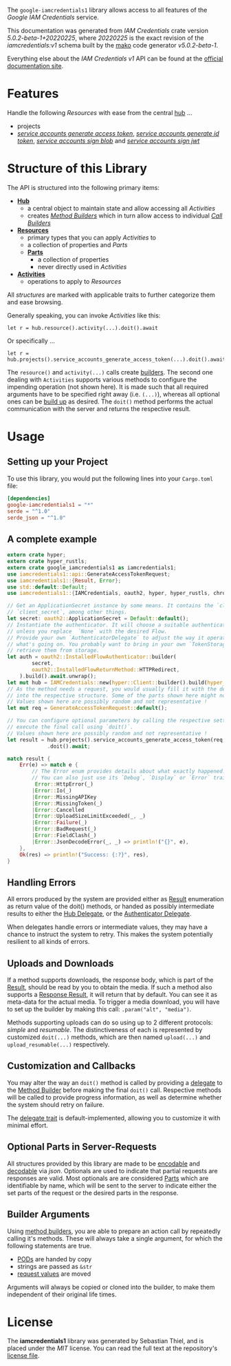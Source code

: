 <!---
DO NOT EDIT !
This file was generated automatically from 'src/generator/templates/api/README.md.mako'
DO NOT EDIT !
-->
The `google-iamcredentials1` library allows access to all features of the *Google IAM Credentials* service.

This documentation was generated from *IAM Credentials* crate version *5.0.2-beta-1+20220225*, where *20220225* is the exact revision of the *iamcredentials:v1* schema built by the [mako](http://www.makotemplates.org/) code generator *v5.0.2-beta-1*.

Everything else about the *IAM Credentials* *v1* API can be found at the
[official documentation site](https://cloud.google.com/iam/docs/creating-short-lived-service-account-credentials).
# Features

Handle the following *Resources* with ease from the central [hub](https://docs.rs/google-iamcredentials1/5.0.2-beta-1+20220225/google_iamcredentials1/IAMCredentials) ... 

* projects
 * [*service accounts generate access token*](https://docs.rs/google-iamcredentials1/5.0.2-beta-1+20220225/google_iamcredentials1/api::ProjectServiceAccountGenerateAccessTokenCall), [*service accounts generate id token*](https://docs.rs/google-iamcredentials1/5.0.2-beta-1+20220225/google_iamcredentials1/api::ProjectServiceAccountGenerateIdTokenCall), [*service accounts sign blob*](https://docs.rs/google-iamcredentials1/5.0.2-beta-1+20220225/google_iamcredentials1/api::ProjectServiceAccountSignBlobCall) and [*service accounts sign jwt*](https://docs.rs/google-iamcredentials1/5.0.2-beta-1+20220225/google_iamcredentials1/api::ProjectServiceAccountSignJwtCall)




# Structure of this Library

The API is structured into the following primary items:

* **[Hub](https://docs.rs/google-iamcredentials1/5.0.2-beta-1+20220225/google_iamcredentials1/IAMCredentials)**
    * a central object to maintain state and allow accessing all *Activities*
    * creates [*Method Builders*](https://docs.rs/google-iamcredentials1/5.0.2-beta-1+20220225/google_iamcredentials1/client::MethodsBuilder) which in turn
      allow access to individual [*Call Builders*](https://docs.rs/google-iamcredentials1/5.0.2-beta-1+20220225/google_iamcredentials1/client::CallBuilder)
* **[Resources](https://docs.rs/google-iamcredentials1/5.0.2-beta-1+20220225/google_iamcredentials1/client::Resource)**
    * primary types that you can apply *Activities* to
    * a collection of properties and *Parts*
    * **[Parts](https://docs.rs/google-iamcredentials1/5.0.2-beta-1+20220225/google_iamcredentials1/client::Part)**
        * a collection of properties
        * never directly used in *Activities*
* **[Activities](https://docs.rs/google-iamcredentials1/5.0.2-beta-1+20220225/google_iamcredentials1/client::CallBuilder)**
    * operations to apply to *Resources*

All *structures* are marked with applicable traits to further categorize them and ease browsing.

Generally speaking, you can invoke *Activities* like this:

```Rust,ignore
let r = hub.resource().activity(...).doit().await
```

Or specifically ...

```ignore
let r = hub.projects().service_accounts_generate_access_token(...).doit().await
```

The `resource()` and `activity(...)` calls create [builders][builder-pattern]. The second one dealing with `Activities` 
supports various methods to configure the impending operation (not shown here). It is made such that all required arguments have to be 
specified right away (i.e. `(...)`), whereas all optional ones can be [build up][builder-pattern] as desired.
The `doit()` method performs the actual communication with the server and returns the respective result.

# Usage

## Setting up your Project

To use this library, you would put the following lines into your `Cargo.toml` file:

```toml
[dependencies]
google-iamcredentials1 = "*"
serde = "^1.0"
serde_json = "^1.0"
```

## A complete example

```Rust
extern crate hyper;
extern crate hyper_rustls;
extern crate google_iamcredentials1 as iamcredentials1;
use iamcredentials1::api::GenerateAccessTokenRequest;
use iamcredentials1::{Result, Error};
use std::default::Default;
use iamcredentials1::{IAMCredentials, oauth2, hyper, hyper_rustls, chrono, FieldMask};

// Get an ApplicationSecret instance by some means. It contains the `client_id` and 
// `client_secret`, among other things.
let secret: oauth2::ApplicationSecret = Default::default();
// Instantiate the authenticator. It will choose a suitable authentication flow for you, 
// unless you replace  `None` with the desired Flow.
// Provide your own `AuthenticatorDelegate` to adjust the way it operates and get feedback about 
// what's going on. You probably want to bring in your own `TokenStorage` to persist tokens and
// retrieve them from storage.
let auth = oauth2::InstalledFlowAuthenticator::builder(
        secret,
        oauth2::InstalledFlowReturnMethod::HTTPRedirect,
    ).build().await.unwrap();
let mut hub = IAMCredentials::new(hyper::Client::builder().build(hyper_rustls::HttpsConnectorBuilder::new().with_native_roots().https_or_http().enable_http1().enable_http2().build()), auth);
// As the method needs a request, you would usually fill it with the desired information
// into the respective structure. Some of the parts shown here might not be applicable !
// Values shown here are possibly random and not representative !
let mut req = GenerateAccessTokenRequest::default();

// You can configure optional parameters by calling the respective setters at will, and
// execute the final call using `doit()`.
// Values shown here are possibly random and not representative !
let result = hub.projects().service_accounts_generate_access_token(req, "name")
             .doit().await;

match result {
    Err(e) => match e {
        // The Error enum provides details about what exactly happened.
        // You can also just use its `Debug`, `Display` or `Error` traits
         Error::HttpError(_)
        |Error::Io(_)
        |Error::MissingAPIKey
        |Error::MissingToken(_)
        |Error::Cancelled
        |Error::UploadSizeLimitExceeded(_, _)
        |Error::Failure(_)
        |Error::BadRequest(_)
        |Error::FieldClash(_)
        |Error::JsonDecodeError(_, _) => println!("{}", e),
    },
    Ok(res) => println!("Success: {:?}", res),
}

```
## Handling Errors

All errors produced by the system are provided either as [Result](https://docs.rs/google-iamcredentials1/5.0.2-beta-1+20220225/google_iamcredentials1/client::Result) enumeration as return value of
the doit() methods, or handed as possibly intermediate results to either the 
[Hub Delegate](https://docs.rs/google-iamcredentials1/5.0.2-beta-1+20220225/google_iamcredentials1/client::Delegate), or the [Authenticator Delegate](https://docs.rs/yup-oauth2/*/yup_oauth2/trait.AuthenticatorDelegate.html).

When delegates handle errors or intermediate values, they may have a chance to instruct the system to retry. This 
makes the system potentially resilient to all kinds of errors.

## Uploads and Downloads
If a method supports downloads, the response body, which is part of the [Result](https://docs.rs/google-iamcredentials1/5.0.2-beta-1+20220225/google_iamcredentials1/client::Result), should be
read by you to obtain the media.
If such a method also supports a [Response Result](https://docs.rs/google-iamcredentials1/5.0.2-beta-1+20220225/google_iamcredentials1/client::ResponseResult), it will return that by default.
You can see it as meta-data for the actual media. To trigger a media download, you will have to set up the builder by making
this call: `.param("alt", "media")`.

Methods supporting uploads can do so using up to 2 different protocols: 
*simple* and *resumable*. The distinctiveness of each is represented by customized 
`doit(...)` methods, which are then named `upload(...)` and `upload_resumable(...)` respectively.

## Customization and Callbacks

You may alter the way an `doit()` method is called by providing a [delegate](https://docs.rs/google-iamcredentials1/5.0.2-beta-1+20220225/google_iamcredentials1/client::Delegate) to the 
[Method Builder](https://docs.rs/google-iamcredentials1/5.0.2-beta-1+20220225/google_iamcredentials1/client::CallBuilder) before making the final `doit()` call. 
Respective methods will be called to provide progress information, as well as determine whether the system should 
retry on failure.

The [delegate trait](https://docs.rs/google-iamcredentials1/5.0.2-beta-1+20220225/google_iamcredentials1/client::Delegate) is default-implemented, allowing you to customize it with minimal effort.

## Optional Parts in Server-Requests

All structures provided by this library are made to be [encodable](https://docs.rs/google-iamcredentials1/5.0.2-beta-1+20220225/google_iamcredentials1/client::RequestValue) and 
[decodable](https://docs.rs/google-iamcredentials1/5.0.2-beta-1+20220225/google_iamcredentials1/client::ResponseResult) via *json*. Optionals are used to indicate that partial requests are responses 
are valid.
Most optionals are are considered [Parts](https://docs.rs/google-iamcredentials1/5.0.2-beta-1+20220225/google_iamcredentials1/client::Part) which are identifiable by name, which will be sent to 
the server to indicate either the set parts of the request or the desired parts in the response.

## Builder Arguments

Using [method builders](https://docs.rs/google-iamcredentials1/5.0.2-beta-1+20220225/google_iamcredentials1/client::CallBuilder), you are able to prepare an action call by repeatedly calling it's methods.
These will always take a single argument, for which the following statements are true.

* [PODs][wiki-pod] are handed by copy
* strings are passed as `&str`
* [request values](https://docs.rs/google-iamcredentials1/5.0.2-beta-1+20220225/google_iamcredentials1/client::RequestValue) are moved

Arguments will always be copied or cloned into the builder, to make them independent of their original life times.

[wiki-pod]: http://en.wikipedia.org/wiki/Plain_old_data_structure
[builder-pattern]: http://en.wikipedia.org/wiki/Builder_pattern
[google-go-api]: https://github.com/google/google-api-go-client

# License
The **iamcredentials1** library was generated by Sebastian Thiel, and is placed 
under the *MIT* license.
You can read the full text at the repository's [license file][repo-license].

[repo-license]: https://github.com/Byron/google-apis-rsblob/main/LICENSE.md

